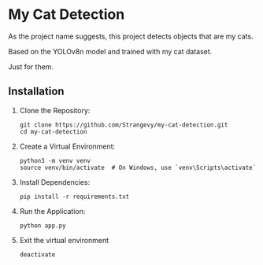 # My Cat Detection

As the project name suggests, this project detects objects that are my cats.

Based on the YOLOv8n model and trained with my cat dataset.

Just for them.

## Installation

1. Clone the Repository:
   ```
   git clone https://github.com/Strangevy/my-cat-detection.git
   cd my-cat-detection
   ```

2. Create a Virtual Environment:
   ```
   python3 -m venv venv
   source venv/bin/activate  # On Windows, use `venv\Scripts\activate`
   ```

3. Install Dependencies:
   ```
   pip install -r requirements.txt
   ```

4. Run the Application:
   ```
   python app.py
   ```

5. Exit the virtual environment
   ```
   deactivate
   ```